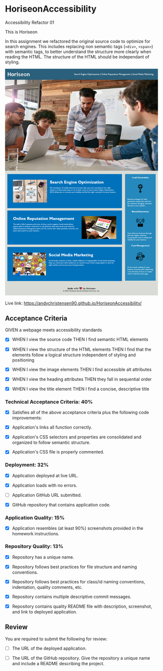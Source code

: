 # HoriseonAccessibility
Accessibility Refactor 01

This is Horiseon

In this assignment we refactored the original source code to optimize for search engines. 
This includes replacing non semantic tags (`<div>`, `<span>`) with semantic tags, to better understand the structure more clearly when reading the HTML. The structure of the HTML should be independant of styling. 

![Screenshot](./Screenshot.png)

Live link: https://andychristensen90.github.io/HoriseonAccessibility/

## Acceptance Criteria


GIVEN a webpage meets accessibility standards

- [x] WHEN I view the source code
    THEN I find semantic HTML elements

- [x] WHEN I view the structure of the HTML elements
    THEN I find that the elements follow a logical structure independent of styling and positioning

- [x] WHEN I view the image elements
    THEN I find accessible alt attributes

- [x] WHEN I view the heading attributes
    THEN they fall in sequential order

- [x] WHEN I view the title element
    THEN I find a concise, descriptive title

### Technical Acceptance Criteria: 40%

- [x] Satisfies all of the above acceptance criteria plus the following code improvements:

- [x] Application's links all function correctly.

- [x] Application's CSS selectors and properties are consolidated and organized to follow semantic structure.

- [x] Application's CSS file is properly commented.

### Deployment: 32%

- [x] Application deployed at live URL.

- [x] Application loads with no errors.

- [ ] Application GitHub URL submitted.

- [x] GitHub repository that contains application code.

### Application Quality: 15%

- [x] Application resembles (at least 90%) screenshots provided in the homework instructions.

### Repository Quality: 13%

- [x] Repository has a unique name.

- [x] Repository follows best practices for file structure and naming conventions.

- [x] Repository follows best practices for class/id naming conventions, indentation, quality comments, etc.

- [x] Repository contains multiple descriptive commit messages.

- [x] Repository contains quality README file with description, screenshot, and link to deployed application.

## Review

You are required to submit the following for review:

- [ ] The URL of the deployed application.

- [ ] The URL of the GitHub repository. Give the repository a unique name and include a README describing the project.
